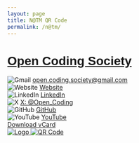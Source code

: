 ```yaml
---
layout: page
title: N@TM QR Code
permalink: /n@tm/
---
```


<link href="https://fonts.googleapis.com/css2?family=Tektur:wght@600&display=swap" rel="stylesheet">
<script src="https://cdn.tailwindcss.com"></script>
<style>
  .font-tektur {
    font-family: 'Tektur', sans-serif;
  }
  body::before {
    content: "";
    position: fixed;
    top: 0; left: 0;
    width: 100%; height: 100%;
    background-image: url('https://www.transparenttextures.com/patterns/cubes.png');
    opacity: 0.04;
    z-index: -1;
    animation: float 60s linear infinite;
  }
  @keyframes float {
    from { background-position: 0 0; }
    to { background-position: 1000px 1000px; }
  }
</style>

<div class="min-h-screen flex items-center justify-center px-6 py-10">
  <div class="w-full max-w-7xl grid grid-cols-1 lg:grid-cols-2 gap-6">
    <!-- Contact Card -->
    <div class="bg-white rounded-xl shadow-2xl p-6 space-y-6 border-2 border-[#e06666]">
      <h1 class="text-3xl font-extrabold text-[#e06666] text-center font-tektur">
        <a href="https://open-coding-society.github.io/pages/" class="hover:underline">
          Open Coding Society
        </a>
      </h1>
      <div class="grid grid-cols-1 sm:grid-cols-2 gap-4 text-base">
        <div class="flex items-center space-x-2">
          <img src="https://img.icons8.com/fluency/48/gmail-new.png" alt="Gmail" class="w-5 h-5" />
          <a href="mailto:open.coding.society@gmail.com" class="text-[#1c6b6a] hover:underline">open.coding.society@gmail.com</a>
        </div>
        <div class="flex items-center space-x-2">
          <img src="https://img.icons8.com/fluency/48/domain.png" alt="Website" class="w-5 h-5" />
          <a href="https://open-coding-society.github.io/pages/" target="_blank" class="text-[#1c6b6a] hover:underline">Website</a>
        </div>
        <div class="flex items-center space-x-2">
          <img src="https://img.icons8.com/fluency/48/linkedin.png" alt="LinkedIn" class="w-5 h-5" />
          <a href="https://linkedin.com/company/open-coding-society" target="_blank" class="text-[#1c6b6a] hover:underline">LinkedIn</a>
        </div>
        <div class="flex items-center space-x-2">
          <img src="https://img.icons8.com/fluency/48/twitter.png" alt="X" class="w-5 h-5" />
          <a href="https://x.com/Open_Coding" target="_blank" class="text-[#1c6b6a] hover:underline">X: @Open_Coding</a>
        </div>
        <div class="flex items-center space-x-2">
          <img src="https://img.icons8.com/fluency/48/github.png" alt="GitHub" class="w-5 h-5" />
          <a href="https://github.com/open-coding-society" target="_blank" class="text-[#1c6b6a] hover:underline">GitHub</a>
        </div>
        <div class="flex items-center space-x-2">
          <img src="https://img.icons8.com/fluency/48/youtube-play.png" alt="YouTube" class="w-5 h-5" />
          <a href="https://www.youtube.com/@OpenCodingSociety" target="_blank" class="text-[#1c6b6a] hover:underline">YouTube</a>
        </div>
      </div>
      <div>
        <a href="OpenCodingSociety.vcf" download
           class="block w-full px-5 py-2 text-center bg-[#e06666] text-white font-semibold rounded-md hover:bg-[#d05353] hover:scale-105 transition-all duration-300">
          Download vCard
        </a>
      </div>
    </div>
    <!-- Logo Card -->
    <div class="bg-white rounded-xl shadow-2xl p-6 flex flex-col items-center space-y-6 border-2 border-[#e06666]">
      <a href="https://open-coding-society.github.io/pages/">
        <img src="https://pages.opencodingsociety.com/images/logo-framed.png" alt="Logo"
             class="w-40 border border-[#e06666] rounded-md hover:scale-105 transition-transform duration-300" />
      </a>
      <a href="https://open-coding-society.github.io/pages/">
        <img src="https://pages.opencodingsociety.com/images/course-brag/qr.png" alt="QR Code"
             class="w-28 border border-[#e06666] rounded-md hover:scale-105 transition-transform duration-300" />
      </a>
    </div>
  </div>
</div>

